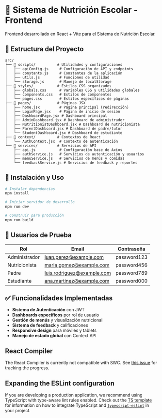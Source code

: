 # 🍎 Sistema de Nutrición Escolar - Frontend

Frontend desarrollado en React + Vite para el Sistema de Nutrición Escolar.

## 📁 Estructura del Proyecto

```
src/
├── 📂 scripts/          # Utilidades y configuraciones
│   ├── apiConfig.js     # Configuración de API y endpoints
│   ├── constants.js     # Constantes de la aplicación
│   ├── utils.js         # Funciones de utilidad
│   └── storage.js       # Manejo de localStorage
├── 📂 styles/           # Estilos CSS organizados
│   ├── globals.css      # Variables CSS y utilidades globales
│   ├── components.css   # Estilos de componentes
│   └── pages.css        # Estilos específicos de páginas
├── 📂 pages/            # Páginas JSX
│   ├── home.jsx         # Página principal (redirección)
│   ├── LoginPage.jsx    # Página de inicio de sesión
│   ├── DashboardPage.jsx # Dashboard principal
│   ├── AdminDashboard.jsx # Dashboard de administrador
│   ├── NutritionistDashboard.jsx # Dashboard de nutricionista
│   ├── ParentDashboard.jsx # Dashboard de padre/tutor
│   └── StudentDashboard.jsx # Dashboard de estudiante
├── 📂 context/          # Contextos de React
│   └── AuthContext.jsx  # Contexto de autenticación
└── 📂 services/         # Servicios de API
    ├── api.js           # Configuración base de Axios
    ├── authService.js   # Servicios de autenticación y usuarios
    ├── menuService.js   # Servicios de menús y comidas
    └── feedbackService.js # Servicios de feedback y reportes
```

## 🚀 Instalación y Uso

```bash
# Instalar dependencias
npm install

# Iniciar servidor de desarrollo
npm run dev

# Construir para producción
npm run build
```

## 👥 Usuarios de Prueba

| Rol | Email | Contraseña |
|-----|-------|------------|
| Administrador | juan.perez@example.com | password123 |
| Nutricionista | maria.gomez@example.com | password456 |
| Padre | luis.rodriguez@example.com | password789 |
| Estudiante | ana.martinez@example.com | password000 |

## ✅ Funcionalidades Implementadas

- **Sistema de Autenticación** con JWT
- **Dashboards específicos** por rol de usuario
- **Gestión de menús** y visualización nutricional
- **Sistema de feedback** y calificaciones
- **Responsive design** para móviles y tablets
- **Manejo de estado global** con Context API

## React Compiler

The React Compiler is currently not compatible with SWC. See [this issue](https://github.com/vitejs/vite-plugin-react/issues/428) for tracking the progress.

## Expanding the ESLint configuration

If you are developing a production application, we recommend using TypeScript with type-aware lint rules enabled. Check out the [TS template](https://github.com/vitejs/vite/tree/main/packages/create-vite/template-react-ts) for information on how to integrate TypeScript and [`typescript-eslint`](https://typescript-eslint.io) in your project.
